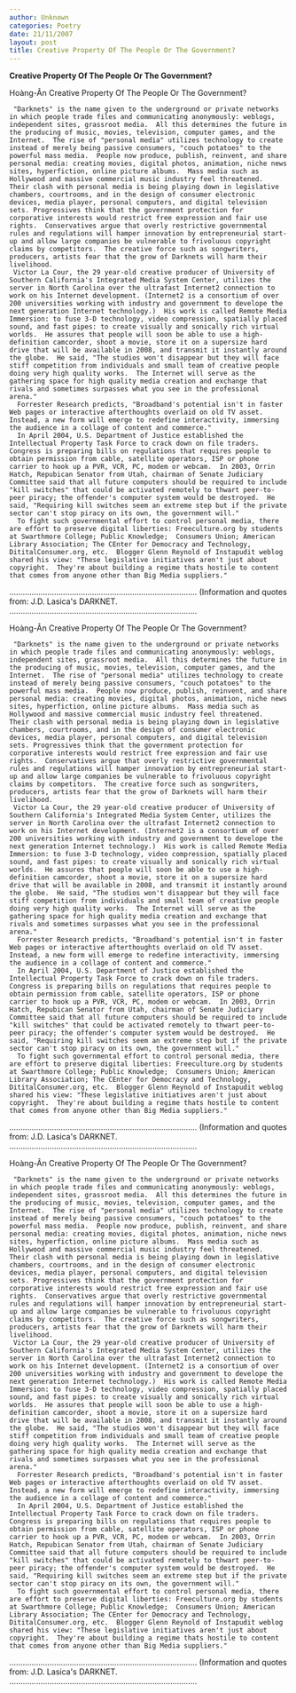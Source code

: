 ```yaml
---
author: Unknown
categories: Poetry
date: 21/11/2007
layout: post
title: Creative Property Of The People Or The Government?
---
```


**Creative Property Of The People Or The Government?**

Hoàng-Ân
Creative Property Of The People Or The Government?

     "Darknets" is the name given to the underground or private networks in which people trade files and communicating anonymously: weblogs, independent sites, grassroot media.  All this determines the future in the producing of music, movies, television, computer games, and the Internet.  The rise of "personal media" utilizes technology to create instead of merely being passive consumers, "couch potatoes" to the powerful mass media.  People now produce, publish, reinvent, and share personal media: creating movies, digital photos, animation, niche news sites, hyperfiction, o­nline picture albums.  Mass media such as Hollywood and massive commercial music industry feel threatened.  Their clash with personal media is being playing down in legislative chambers, courtrooms, and in the design of consumer electronic devices, media player, personal computers, and digital television sets. Progressives think that the government protection for corporative interests would restrict free expression and fair use rights.  Conservatives argue that overly restrictive governmental rules and regulations will hamper innovation by entrepreneurial start-up and allow large companies be vulnerable to frivoluous copyright claims by competitors.  The creative force such as songwriters, producers, artists fear that the grow of Darknets will harm their livelihood.
     Victor La Cour, the 29 year-old creative producer of University of Southern California's Integrated Media System Center, utilizes the server in North Carolina over the ultrafast Internet2 connection to work o­n his Internet development. (Internet2 is a consortium of over 200 universities working with industry and government to develope the next generation Internet technology.)  His work is called Remote Media Immersion: to fuse 3-D technology, video compression, spatially placed sound, and fast pipes: to create visually and sonically rich virtual worlds.  He assures that people will soon be able to use a high-definition camcorder, shoot a movie, store it o­n a supersize hard drive that will be available in 2008, and transmit it instantly around the globe.  He said, "The studios won't disappear but they will face stiff competition from individuals and small team of creative people doing very high quality works.  The Internet will serve as the gathering space for high quality media creation and exchange that rivals and sometimes surpasses what you see in the professional arena."
      Forrester Research predicts, "Broadband's potential isn't in faster Web pages or interactive afterthoughts overlaid o­n old TV asset.  Instead, a new form will emerge to redefine interactivity, immersing the audience in a collage of content and commerce."
      In April 2004, U.S. Department of Justice established the Intellectual Property Task Force to crack down o­n file traders.  Congress is preparing bills o­n regulations that requires people to obtain permission from cable, satellite operators, ISP or phone carrier to hook up a PVR, VCR, PC, modem or webcam.  In 2003, Orrin Hatch, Repubican Senator from Utah, chairman of Senate Judiciary Committee said that all future computers should be required to include "kill switches" that could be activated remotely to thwart peer-to-peer piracy; the offender's computer system would be destroyed.  He said, "Requiring kill switches seem an extreme step but if the private sector can't stop piracy o­n its own, the government will."
      To fight such governmental effort to control personal media, there are effort to preserve digital liberties: Freeculture.org by students at Swarthmore College; Public Knowledge;  Consumers Union; American Library Association; The CEnter for Democracy and Technology, DititalConsumer.org, etc.  Blogger Glenn Reynold of Instapudit weblog shared his view: "These legislative initiatives aren't just about copyright.  They're about building a regime thats hostile to content that comes from anyone other than Big Media suppliers."
....................................................................................
(Information and quotes from: J.D. Lasica's DARKNET.
....................................................................................

Hoàng-Ân
Creative Property Of The People Or The Government?

     "Darknets" is the name given to the underground or private networks in which people trade files and communicating anonymously: weblogs, independent sites, grassroot media.  All this determines the future in the producing of music, movies, television, computer games, and the Internet.  The rise of "personal media" utilizes technology to create instead of merely being passive consumers, "couch potatoes" to the powerful mass media.  People now produce, publish, reinvent, and share personal media: creating movies, digital photos, animation, niche news sites, hyperfiction, o­nline picture albums.  Mass media such as Hollywood and massive commercial music industry feel threatened.  Their clash with personal media is being playing down in legislative chambers, courtrooms, and in the design of consumer electronic devices, media player, personal computers, and digital television sets. Progressives think that the government protection for corporative interests would restrict free expression and fair use rights.  Conservatives argue that overly restrictive governmental rules and regulations will hamper innovation by entrepreneurial start-up and allow large companies be vulnerable to frivoluous copyright claims by competitors.  The creative force such as songwriters, producers, artists fear that the grow of Darknets will harm their livelihood.
     Victor La Cour, the 29 year-old creative producer of University of Southern California's Integrated Media System Center, utilizes the server in North Carolina over the ultrafast Internet2 connection to work o­n his Internet development. (Internet2 is a consortium of over 200 universities working with industry and government to develope the next generation Internet technology.)  His work is called Remote Media Immersion: to fuse 3-D technology, video compression, spatially placed sound, and fast pipes: to create visually and sonically rich virtual worlds.  He assures that people will soon be able to use a high-definition camcorder, shoot a movie, store it o­n a supersize hard drive that will be available in 2008, and transmit it instantly around the globe.  He said, "The studios won't disappear but they will face stiff competition from individuals and small team of creative people doing very high quality works.  The Internet will serve as the gathering space for high quality media creation and exchange that rivals and sometimes surpasses what you see in the professional arena."
      Forrester Research predicts, "Broadband's potential isn't in faster Web pages or interactive afterthoughts overlaid o­n old TV asset.  Instead, a new form will emerge to redefine interactivity, immersing the audience in a collage of content and commerce."
      In April 2004, U.S. Department of Justice established the Intellectual Property Task Force to crack down o­n file traders.  Congress is preparing bills o­n regulations that requires people to obtain permission from cable, satellite operators, ISP or phone carrier to hook up a PVR, VCR, PC, modem or webcam.  In 2003, Orrin Hatch, Repubican Senator from Utah, chairman of Senate Judiciary Committee said that all future computers should be required to include "kill switches" that could be activated remotely to thwart peer-to-peer piracy; the offender's computer system would be destroyed.  He said, "Requiring kill switches seem an extreme step but if the private sector can't stop piracy o­n its own, the government will."
      To fight such governmental effort to control personal media, there are effort to preserve digital liberties: Freeculture.org by students at Swarthmore College; Public Knowledge;  Consumers Union; American Library Association; The CEnter for Democracy and Technology, DititalConsumer.org, etc.  Blogger Glenn Reynold of Instapudit weblog shared his view: "These legislative initiatives aren't just about copyright.  They're about building a regime thats hostile to content that comes from anyone other than Big Media suppliers."
....................................................................................
(Information and quotes from: J.D. Lasica's DARKNET.
....................................................................................

Hoàng-Ân
Creative Property Of The People Or The Government?

     "Darknets" is the name given to the underground or private networks in which people trade files and communicating anonymously: weblogs, independent sites, grassroot media.  All this determines the future in the producing of music, movies, television, computer games, and the Internet.  The rise of "personal media" utilizes technology to create instead of merely being passive consumers, "couch potatoes" to the powerful mass media.  People now produce, publish, reinvent, and share personal media: creating movies, digital photos, animation, niche news sites, hyperfiction, o­nline picture albums.  Mass media such as Hollywood and massive commercial music industry feel threatened.  Their clash with personal media is being playing down in legislative chambers, courtrooms, and in the design of consumer electronic devices, media player, personal computers, and digital television sets. Progressives think that the government protection for corporative interests would restrict free expression and fair use rights.  Conservatives argue that overly restrictive governmental rules and regulations will hamper innovation by entrepreneurial start-up and allow large companies be vulnerable to frivoluous copyright claims by competitors.  The creative force such as songwriters, producers, artists fear that the grow of Darknets will harm their livelihood.
     Victor La Cour, the 29 year-old creative producer of University of Southern California's Integrated Media System Center, utilizes the server in North Carolina over the ultrafast Internet2 connection to work o­n his Internet development. (Internet2 is a consortium of over 200 universities working with industry and government to develope the next generation Internet technology.)  His work is called Remote Media Immersion: to fuse 3-D technology, video compression, spatially placed sound, and fast pipes: to create visually and sonically rich virtual worlds.  He assures that people will soon be able to use a high-definition camcorder, shoot a movie, store it o­n a supersize hard drive that will be available in 2008, and transmit it instantly around the globe.  He said, "The studios won't disappear but they will face stiff competition from individuals and small team of creative people doing very high quality works.  The Internet will serve as the gathering space for high quality media creation and exchange that rivals and sometimes surpasses what you see in the professional arena."
      Forrester Research predicts, "Broadband's potential isn't in faster Web pages or interactive afterthoughts overlaid o­n old TV asset.  Instead, a new form will emerge to redefine interactivity, immersing the audience in a collage of content and commerce."
      In April 2004, U.S. Department of Justice established the Intellectual Property Task Force to crack down o­n file traders.  Congress is preparing bills o­n regulations that requires people to obtain permission from cable, satellite operators, ISP or phone carrier to hook up a PVR, VCR, PC, modem or webcam.  In 2003, Orrin Hatch, Repubican Senator from Utah, chairman of Senate Judiciary Committee said that all future computers should be required to include "kill switches" that could be activated remotely to thwart peer-to-peer piracy; the offender's computer system would be destroyed.  He said, "Requiring kill switches seem an extreme step but if the private sector can't stop piracy o­n its own, the government will."
      To fight such governmental effort to control personal media, there are effort to preserve digital liberties: Freeculture.org by students at Swarthmore College; Public Knowledge;  Consumers Union; American Library Association; The CEnter for Democracy and Technology, DititalConsumer.org, etc.  Blogger Glenn Reynold of Instapudit weblog shared his view: "These legislative initiatives aren't just about copyright.  They're about building a regime thats hostile to content that comes from anyone other than Big Media suppliers."
....................................................................................
(Information and quotes from: J.D. Lasica's DARKNET.
....................................................................................
